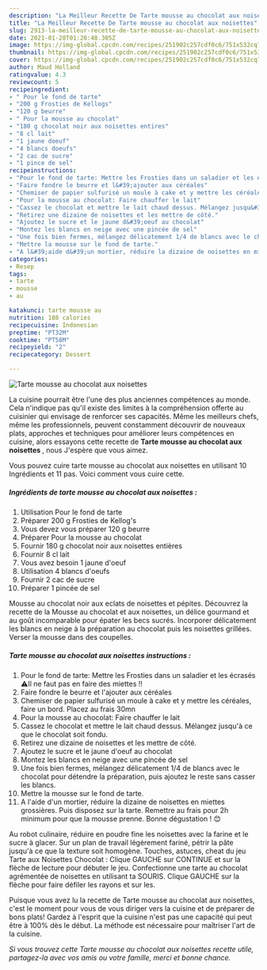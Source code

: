 ```yaml
---
description: "La Meilleur Recette De Tarte mousse au chocolat aux noisettes"
title: "La Meilleur Recette De Tarte mousse au chocolat aux noisettes"
slug: 2913-la-meilleur-recette-de-tarte-mousse-au-chocolat-aux-noisettes
date: 2021-01-28T01:28:48.305Z
image: https://img-global.cpcdn.com/recipes/251902c257cdf0c6/751x532cq70/tarte-mousse-au-chocolat-aux-noisettes-photo-principale-de-la-recette.jpg
thumbnail: https://img-global.cpcdn.com/recipes/251902c257cdf0c6/751x532cq70/tarte-mousse-au-chocolat-aux-noisettes-photo-principale-de-la-recette.jpg
cover: https://img-global.cpcdn.com/recipes/251902c257cdf0c6/751x532cq70/tarte-mousse-au-chocolat-aux-noisettes-photo-principale-de-la-recette.jpg
author: Maud Holland
ratingvalue: 4.3
reviewcount: 5
recipeingredient:
- " Pour le fond de tarte"
- "200 g Frosties de Kellogs"
- "120 g beurre"
- " Pour la mousse au chocolat"
- "180 g chocolat noir aux noisettes entires"
- "8 cl lait"
- "1 jaune doeuf"
- "4 blancs doeufs"
- "2 cac de sucre"
- "1 pince de sel"
recipeinstructions:
- "Pour le fond de tarte: Mettre les Frosties dans un saladier et les écrasés ⚠Il ne faut pas en faire des miettes !!"
- "Faire fondre le beurre et l&#39;ajouter aux céréales"
- "Chemiser de papier sulfurisé un moule à cake et y mettre les céréales, faire un bord. Placez au frais 30mn"
- "Pour la mousse au chocolat: Faire chauffer le lait"
- "Cassez le chocolat et mettre le lait chaud dessus. Mélangez jusqu&#39;à ce que le chocolat soit fondu."
- "Retirez une dizaine de noisettes et les mettre de côté."
- "Ajoutez le sucre et le jaune d&#39;oeuf au chocolat"
- "Montez les blancs en neige avec une pincée de sel"
- "Une fois bien fermes, mélangez délicatement 1/4 de blancs avec le chocolat pour détendre la préparation, puis ajoutez le reste sans casser les blancs."
- "Mettre la mousse sur le fond de tarte."
- "A l&#39;aide d&#39;un mortier, réduire la dizaine de noisettes en miettes grossières. Puis disposez sur la tarte. Remettre au frais pour 2h minimum pour que la mousse prenne. Bonne dégustation ! 😊"
categories:
- Resep
tags:
- tarte
- mousse
- au

katakunci: tarte mousse au 
nutrition: 188 calories
recipecuisine: Indonesian
preptime: "PT32M"
cooktime: "PT58M"
recipeyield: "2"
recipecategory: Dessert

---
```



![Tarte mousse au chocolat aux noisettes](https://img-global.cpcdn.com/recipes/251902c257cdf0c6/751x532cq70/tarte-mousse-au-chocolat-aux-noisettes-photo-principale-de-la-recette.jpg)

La cuisine pourrait être l'une des plus anciennes compétences au monde. Cela n'indique pas qu'il existe des limites à la compréhension offerte au cuisinier qui envisage de renforcer ses capacités. Même les meilleurs chefs, même les professionnels, peuvent constamment découvrir de nouveaux plats, approches et techniques pour améliorer leurs compétences en cuisine, alors essayons cette recette de <strong> Tarte mousse au chocolat aux noisettes </strong>, nous J'espère que vous aimez.

<!--inarticleads1-->

Vous pouvez cuire tarte mousse au chocolat aux noisettes en utilisant 10 Ingrédients et 11 pas. Voici comment vous cuire cette.

##### Ingrédients de tarte mousse au chocolat aux noisettes :

1. Utilisation  Pour le fond de tarte
1. Préparer 200 g Frosties de Kellog&#39;s
1. Vous devez vous préparer 120 g beurre
1. Préparer  Pour la mousse au chocolat
1. Fournir 180 g chocolat noir aux noisettes entières
1. Fournir 8 cl lait
1. Vous avez besoin 1 jaune d&#39;oeuf
1. Utilisation 4 blancs d&#39;oeufs
1. Fournir 2 cac de sucre
1. Préparer 1 pincée de sel


Mousse au chocolat noir aux eclats de noisettes et pépites. Découvrez la recette de la Mousse au chocolat et aux noisettes, un délice gourmand et au goût incomparable pour épater les becs sucrés. Incorporer délicatement les blancs en neige à la préparation au chocolat puis les noisettes grillées. Verser la mousse dans des coupelles. 

<!--inarticleads2-->

##### Tarte mousse au chocolat aux noisettes instructions :

1. Pour le fond de tarte: Mettre les Frosties dans un saladier et les écrasés ⚠Il ne faut pas en faire des miettes !!
1. Faire fondre le beurre et l&#39;ajouter aux céréales
1. Chemiser de papier sulfurisé un moule à cake et y mettre les céréales, faire un bord. Placez au frais 30mn
1. Pour la mousse au chocolat: Faire chauffer le lait
1. Cassez le chocolat et mettre le lait chaud dessus. Mélangez jusqu&#39;à ce que le chocolat soit fondu.
1. Retirez une dizaine de noisettes et les mettre de côté.
1. Ajoutez le sucre et le jaune d&#39;oeuf au chocolat
1. Montez les blancs en neige avec une pincée de sel
1. Une fois bien fermes, mélangez délicatement 1/4 de blancs avec le chocolat pour détendre la préparation, puis ajoutez le reste sans casser les blancs.
1. Mettre la mousse sur le fond de tarte.
1. A l&#39;aide d&#39;un mortier, réduire la dizaine de noisettes en miettes grossières. Puis disposez sur la tarte. Remettre au frais pour 2h minimum pour que la mousse prenne. Bonne dégustation ! 😊


Au robot culinaire, réduire en poudre fine les noisettes avec la farine et le sucre à glacer. Sur un plan de travail légèrement fariné, pétrir la pâte jusqu&#39;à ce que la texture soit homogène. Touches, astuces, cheat du jeu Tarte aux Noisettes Chocolat : Clique GAUCHE sur CONTINUE et sur la flèche de lecture pour débuter le jeu. Confectionne une tarte au chocolat agrémentée de noisettes en utilisant ta SOURIS. Clique GAUCHE sur la flèche pour faire défiler les rayons et sur les. 

<!--inarticleads1-->

<p>
Puisque vous avez lu la recette de Tarte mousse au chocolat aux noisettes, c'est le moment pour vous de vous diriger vers la cuisine et de préparer de bons plats! Gardez à l'esprit que la cuisine n'est pas une capacité qui peut être à 100% dès le début. La méthode est nécessaire pour maîtriser l'art de la cuisine.
</p>

<p>
<i>Si vous trouvez cette Tarte mousse au chocolat aux noisettes recette utile, partagez-la avec vos amis ou votre famille, merci et bonne chance.</i>
</p>
